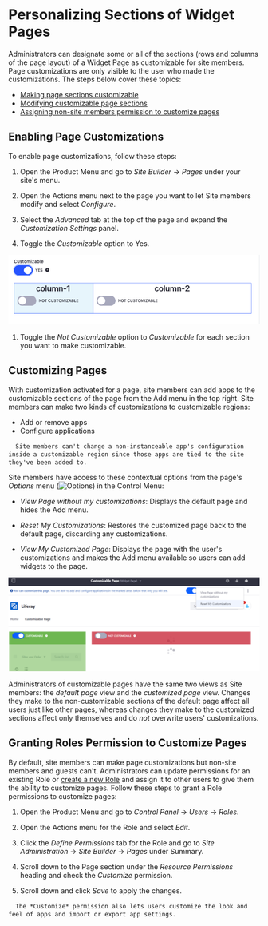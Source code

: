 # Personalizing Sections of Widget Pages

Administrators can designate some or all of the sections (rows and columns of the page layout) of a Widget Page as customizable for site members. Page customizations are only visible to the user who made the customizations. The steps below cover these topics:

* [Making page sections customizable](#enabling-page-customizations)
* [Modifying customizable page sections](#customizing-pages)
* [Assigning non-site members permission to customize pages](#granting-roles-permission-to-customize-pages)

## Enabling Page Customizations

To enable page customizations, follow these steps:

1. Open the Product Menu and go to *Site Builder* &rarr; *Pages* under your site's menu.

1. Open the Actions menu next to the page you want to let Site members modify and select *Configure*.

1. Select the *Advanced* tab at the top of the page and expand the *Customization Settings* panel.

1. Toggle the *Customizable* option to Yes.

  ![To enable page customizations, click on the Configure Page button next to the page, expand the Customization Settings area, and click on the Customizable button.](./personalizing-pages/images/01.png)

1. Toggle the *Not Customizable* option to *Customizable* for each section you want to make customizable.

## Customizing Pages

With customization activated for a page, site members can add apps to the customizable sections of the page from the Add menu in the top right. Site members can make two kinds of customizations to customizable regions:

* Add or remove apps
* Configure applications

```note::
  Site members can't change a non-instanceable app's configuration inside a customizable region since those apps are tied to the site they've been added to.
```

Site members have access to these contextual options from the page's *Options* menu (![Options](../../../../images/icon-options.png)) in the Control Menu:

* *View Page without my customizations*: Displays the default page and hides the Add menu.

* *Reset My Customizations*: Restores the customized page back to the default page, discarding any customizations.

* *View My Customized Page*: Displays the page with the user's customizations and makes the Add menu available so users can add widgets to the page.

![Customizable areas are highlighted green when organizing apps on the page.](./personalizing-pages/images/02.png)

Administrators of customizable pages have the same two views as Site members: the *default page* view and the *customized page* view. Changes they make to the non-customizable sections of the default page affect all users just like other pages, whereas changes they make to the customized sections affect only themselves and do *not* overwrite users' customizations.

## Granting Roles Permission to Customize Pages

By default, site members can make page customizations but non-site members and guests can't. Administrators can update permissions for an existing Role or [create a new Role](TODO) and assign it to other users to give them the ability to customize pages. Follow these steps to grant a Role permissions to customize pages:

1. Open the Product Menu and go to *Control Panel* &rarr; *Users* &rarr; *Roles*.

1. Open the Actions menu for the Role and select *Edit*.

1. Click the *Define Permissions* tab for the Role and go to *Site Administration* &rarr; *Site Builder* &rarr; *Pages* under Summary.

1. Scroll down to the Page section under the *Resource Permissions* heading and check the *Customize* permission.

1. Scroll down and click *Save* to apply the changes.

```note::
  The *Customize* permission also lets users customize the look and feel of apps and import or export app settings.
```